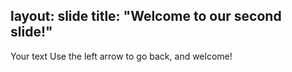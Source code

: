 layout: slide
title: "Welcome to our second slide!"
---
Your text
Use the left arrow to go back, and welcome!
